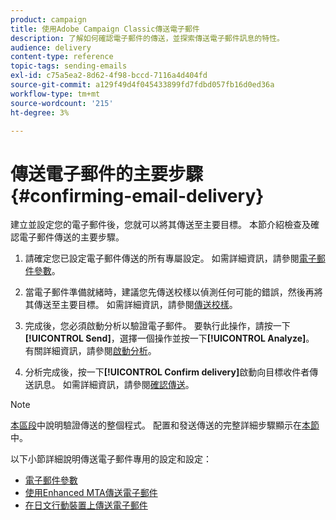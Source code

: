 ```yaml
---
product: campaign
title: 使用Adobe Campaign Classic傳送電子郵件
description: 了解如何確認電子郵件的傳送，並探索傳送電子郵件訊息的特性。
audience: delivery
content-type: reference
topic-tags: sending-emails
exl-id: c75a5ea2-8d62-4f98-bccd-7116a4d404fd
source-git-commit: a129f49d4f045433899fd7fdbd057fb16d0ed36a
workflow-type: tm+mt
source-wordcount: '215'
ht-degree: 3%

---
```


# 傳送電子郵件的主要步驟 {#confirming-email-delivery}

建立並設定您的電子郵件後，您就可以將其傳送至主要目標。 本節介紹檢查及確認電子郵件傳送的主要步驟。

1. 請確定您已設定電子郵件傳送的所有專屬設定。 如需詳細資訊，請參閱[電子郵件參數](email-parameters.md)。
1. 當電子郵件準備就緒時，建議您先傳送校樣以偵測任何可能的錯誤，然後再將其傳送至主要目標。 如需詳細資訊，請參閱[傳送校樣](steps-validating-the-delivery.md#sending-a-proof)。

1. 完成後，您必須啟動分析以驗證電子郵件。 要執行此操作，請按一下&#x200B;**[!UICONTROL Send]**，選擇一個操作並按一下&#x200B;**[!UICONTROL Analyze]**。 有關詳細資訊，請參閱[啟動分析](steps-validating-the-delivery.md#analyzing-the-delivery)。

1. 分析完成後，按一下&#x200B;**[!UICONTROL Confirm delivery]**&#x200B;啟動向目標收件者傳送訊息。 如需詳細資訊，請參閱[確認傳送](steps-sending-the-delivery.md#confirming-delivery)。

   <!--Add screenshot with analysis done and Confirm delivery button activated.-->

>[!NOTE]
>
>[本區段](steps-validating-the-delivery.md)中說明驗證傳送的整個程式。 配置和發送傳送的完整詳細步驟顯示在[本節](steps-sending-the-delivery.md)中。

以下小節詳細說明傳送電子郵件專用的設定和設定：
<!--* [Generating the mirror page](generating-mirror-page.md)
* [Email BCC](email-bcc.md)-->
* [電子郵件參數](email-parameters.md)
* [使用Enhanced MTA傳送電子郵件](sending-with-enhanced-mta.md)
* [在日文行動裝置上傳送電子郵件](sending-emails-on-japanese-mobiles.md)
